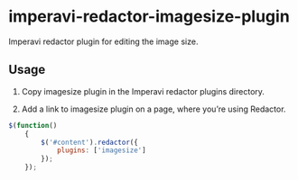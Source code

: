 imperavi-redactor-imagesize-plugin
==================================

Imperavi redactor plugin for editing the image size.

Usage
-----

1. Copy imagesize plugin in the Imperavi redactor plugins directory.

2. Add a link to imagesize plugin on a page, where you’re using Redactor.
```js
$(function()
    {
        $('#content').redactor({
            plugins: ['imagesize']
        });
    });
```

